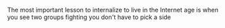 The most important lesson to internalize to live in the Internet age is when you see two groups fighting you don't have to pick a side

